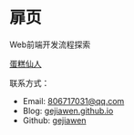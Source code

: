 # 扉页

Web前端开发流程探索


[蛋糕仙人](http://gejiawen.github.io)

联系方式：

- Email: 806717031@qq.com
- Blog: [gejiawen.github.io](http://gejiawen.github.io)
- Github: [gejiawen](https://www.github.com/gejiawen)

